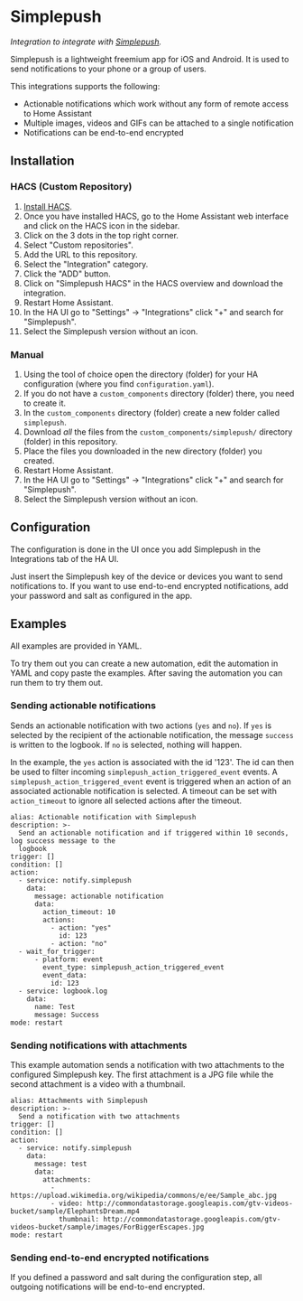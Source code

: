 # Simplepush

_Integration to integrate with [Simplepush][simplepush]._

Simplepush is a lightweight freemium app for iOS and Android.
It is used to send notifications to your phone or a group of users.

This integrations supports the following:
- Actionable notifications which work without any form of remote access to Home Assistant
- Multiple images, videos and GIFs can be attached to a single notification
- Notifications can be end-to-end encrypted

## Installation

### HACS (Custom Repository)

1. [Install HACS](https://hacs.xyz/docs/setup/download).
1. Once you have installed HACS, go to the Home Assistant web interface and click on the HACS icon in the sidebar.
1. Click on the 3 dots in the top right corner.
1. Select "Custom repositories".
1. Add the URL to this repository.
1. Select the "Integration" category.
1. Click the "ADD" button.
1. Click on "Simplepush HACS" in the HACS overview and download the integration.
1. Restart Home Assistant.
1. In the HA UI go to "Settings" -> "Integrations" click "+" and search for "Simplepush".
1. Select the Simplepush version without an icon.

### Manual

1. Using the tool of choice open the directory (folder) for your HA configuration (where you find `configuration.yaml`).
1. If you do not have a `custom_components` directory (folder) there, you need to create it.
1. In the `custom_components` directory (folder) create a new folder called `simplepush`.
1. Download _all_ the files from the `custom_components/simplepush/` directory (folder) in this repository.
1. Place the files you downloaded in the new directory (folder) you created.
1. Restart Home Assistant.
1. In the HA UI go to "Settings" -> "Integrations" click "+" and search for "Simplepush".
1. Select the Simplepush version without an icon.

## Configuration

The configuration is done in the UI once you add Simplepush in the Integrations tab of the HA UI.

Just insert the Simplepush key of the device or devices you want to send notifications to.
If you want to use end-to-end encrypted notifications, add your password and salt as configured in the app.

## Examples

All examples are provided in YAML.

To try them out you can create a new automation, edit the automation in YAML and copy paste the examples.
After saving the automation you can run them to try them out.

### Sending actionable notifications

Sends an actionable notification with two actions (`yes` and `no`).
If `yes` is selected by the recipient of the actionable notification, the message `success` is written to the logbook.
If `no` is selected, nothing will happen.

In the example, the `yes` action is associated with the id '123'.
The id can then be used to filter incoming `simplepush_action_triggered_event` events.
A `simplepush_action_triggered_event` event is triggered when an action of an associated actionable notification is selected.
A timeout can be set with `action_timeout` to ignore all selected actions after the timeout.

```
alias: Actionable notification with Simplepush
description: >-
  Send an actionable notification and if triggered within 10 seconds, log success message to the
  logbook
trigger: []
condition: []
action:
  - service: notify.simplepush
    data:
      message: actionable notification
      data:
        action_timeout: 10
        actions:
          - action: "yes"
            id: 123
          - action: "no"
  - wait_for_trigger:
      - platform: event
        event_type: simplepush_action_triggered_event
        event_data:
          id: 123
  - service: logbook.log
    data:
      name: Test
      message: Success
mode: restart
```

### Sending notifications with attachments

This example automation sends a notification with two attachments to the configured Simplepush key.
The first attachment is a JPG file while the second attachment is a video with a thumbnail.

```
alias: Attachments with Simplepush
description: >-
  Send a notification with two attachments
trigger: []
condition: []
action:
  - service: notify.simplepush
    data:
      message: test
      data:
        attachments:
          - https://upload.wikimedia.org/wikipedia/commons/e/ee/Sample_abc.jpg
          - video: http://commondatastorage.googleapis.com/gtv-videos-bucket/sample/ElephantsDream.mp4
            thumbnail: http://commondatastorage.googleapis.com/gtv-videos-bucket/sample/images/ForBiggerEscapes.jpg
mode: restart
```

### Sending end-to-end encrypted notifications
If you defined a password and salt during the configuration step, all outgoing notifications will be end-to-end encrypted.

<!---->

[simplepush]: https://simplepush.io